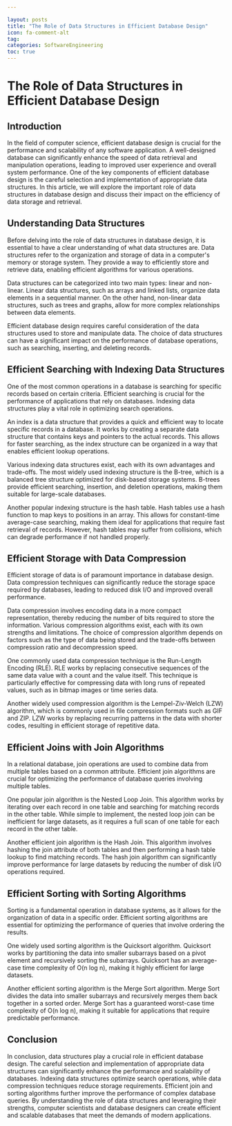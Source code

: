 ```yaml
---

layout: posts
title: "The Role of Data Structures in Efficient Database Design"
icon: fa-comment-alt
tag:      
categories: SoftwareEngineering
toc: true
---
```




# The Role of Data Structures in Efficient Database Design

## Introduction

In the field of computer science, efficient database design is crucial for the performance and scalability of any software application. A well-designed database can significantly enhance the speed of data retrieval and manipulation operations, leading to improved user experience and overall system performance. One of the key components of efficient database design is the careful selection and implementation of appropriate data structures. In this article, we will explore the important role of data structures in database design and discuss their impact on the efficiency of data storage and retrieval.

## Understanding Data Structures

Before delving into the role of data structures in database design, it is essential to have a clear understanding of what data structures are. Data structures refer to the organization and storage of data in a computer's memory or storage system. They provide a way to efficiently store and retrieve data, enabling efficient algorithms for various operations.

Data structures can be categorized into two main types: linear and non-linear. Linear data structures, such as arrays and linked lists, organize data elements in a sequential manner. On the other hand, non-linear data structures, such as trees and graphs, allow for more complex relationships between data elements.

Efficient database design requires careful consideration of the data structures used to store and manipulate data. The choice of data structures can have a significant impact on the performance of database operations, such as searching, inserting, and deleting records.

## Efficient Searching with Indexing Data Structures

One of the most common operations in a database is searching for specific records based on certain criteria. Efficient searching is crucial for the performance of applications that rely on databases. Indexing data structures play a vital role in optimizing search operations.

An index is a data structure that provides a quick and efficient way to locate specific records in a database. It works by creating a separate data structure that contains keys and pointers to the actual records. This allows for faster searching, as the index structure can be organized in a way that enables efficient lookup operations.

Various indexing data structures exist, each with its own advantages and trade-offs. The most widely used indexing structure is the B-tree, which is a balanced tree structure optimized for disk-based storage systems. B-trees provide efficient searching, insertion, and deletion operations, making them suitable for large-scale databases.

Another popular indexing structure is the hash table. Hash tables use a hash function to map keys to positions in an array. This allows for constant-time average-case searching, making them ideal for applications that require fast retrieval of records. However, hash tables may suffer from collisions, which can degrade performance if not handled properly.

## Efficient Storage with Data Compression

Efficient storage of data is of paramount importance in database design. Data compression techniques can significantly reduce the storage space required by databases, leading to reduced disk I/O and improved overall performance.

Data compression involves encoding data in a more compact representation, thereby reducing the number of bits required to store the information. Various compression algorithms exist, each with its own strengths and limitations. The choice of compression algorithm depends on factors such as the type of data being stored and the trade-offs between compression ratio and decompression speed.

One commonly used data compression technique is the Run-Length Encoding (RLE). RLE works by replacing consecutive sequences of the same data value with a count and the value itself. This technique is particularly effective for compressing data with long runs of repeated values, such as in bitmap images or time series data.

Another widely used compression algorithm is the Lempel-Ziv-Welch (LZW) algorithm, which is commonly used in file compression formats such as GIF and ZIP. LZW works by replacing recurring patterns in the data with shorter codes, resulting in efficient storage of repetitive data.

## Efficient Joins with Join Algorithms

In a relational database, join operations are used to combine data from multiple tables based on a common attribute. Efficient join algorithms are crucial for optimizing the performance of database queries involving multiple tables.

One popular join algorithm is the Nested Loop Join. This algorithm works by iterating over each record in one table and searching for matching records in the other table. While simple to implement, the nested loop join can be inefficient for large datasets, as it requires a full scan of one table for each record in the other table.

Another efficient join algorithm is the Hash Join. This algorithm involves hashing the join attribute of both tables and then performing a hash table lookup to find matching records. The hash join algorithm can significantly improve performance for large datasets by reducing the number of disk I/O operations required.

## Efficient Sorting with Sorting Algorithms

Sorting is a fundamental operation in database systems, as it allows for the organization of data in a specific order. Efficient sorting algorithms are essential for optimizing the performance of queries that involve ordering the results.

One widely used sorting algorithm is the Quicksort algorithm. Quicksort works by partitioning the data into smaller subarrays based on a pivot element and recursively sorting the subarrays. Quicksort has an average-case time complexity of O(n log n), making it highly efficient for large datasets.

Another efficient sorting algorithm is the Merge Sort algorithm. Merge Sort divides the data into smaller subarrays and recursively merges them back together in a sorted order. Merge Sort has a guaranteed worst-case time complexity of O(n log n), making it suitable for applications that require predictable performance.

## Conclusion

In conclusion, data structures play a crucial role in efficient database design. The careful selection and implementation of appropriate data structures can significantly enhance the performance and scalability of databases. Indexing data structures optimize search operations, while data compression techniques reduce storage requirements. Efficient join and sorting algorithms further improve the performance of complex database queries. By understanding the role of data structures and leveraging their strengths, computer scientists and database designers can create efficient and scalable databases that meet the demands of modern applications.